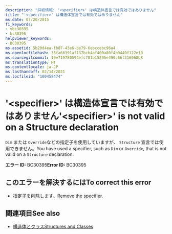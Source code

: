 ```yaml
---
description: "詳細情報: '<specifier>' は構造体宣言では有効ではありません"
title: "'<specifier>' は構造体宣言では有効ではありません"
ms.date: 07/20/2015
f1_keywords:
- vbc30395
- bc30395
helpviewer_keywords:
- BC30395
ms.assetid: 5b20d4ea-fb87-43e6-be79-6ebccebc96a4
ms.openlocfilehash: 33fa66391af137bcb4af400a80f4b0440f122ef0
ms.sourcegitcommit: 10e719780594efc781b15295e499c66f316068b8
ms.translationtype: HT
ms.contentlocale: ja-JP
ms.lasthandoff: 02/14/2021
ms.locfileid: "100458474"
---
```

# <a name="specifier-is-not-valid-on-a-structure-declaration"></a><span data-ttu-id="a27b2-103">'\<specifier>' は構造体宣言では有効ではありません</span><span class="sxs-lookup"><span data-stu-id="a27b2-103">'\<specifier>' is not valid on a Structure declaration</span></span>

<span data-ttu-id="a27b2-104">`Dim` または `Override`などの指定子を使用していますが、 `Structure` 宣言では使用できません。</span><span class="sxs-lookup"><span data-stu-id="a27b2-104">You have used a specifier, such as `Dim` or `Override`, that is not valid on a `Structure` declaration.</span></span>  
  
 <span data-ttu-id="a27b2-105">**エラー ID:** BC30395</span><span class="sxs-lookup"><span data-stu-id="a27b2-105">**Error ID:** BC30395</span></span>  
  
## <a name="to-correct-this-error"></a><span data-ttu-id="a27b2-106">このエラーを解決するには</span><span class="sxs-lookup"><span data-stu-id="a27b2-106">To correct this error</span></span>  
  
- <span data-ttu-id="a27b2-107">指定子を削除します。</span><span class="sxs-lookup"><span data-stu-id="a27b2-107">Remove the specifier.</span></span>  
  
## <a name="see-also"></a><span data-ttu-id="a27b2-108">関連項目</span><span class="sxs-lookup"><span data-stu-id="a27b2-108">See also</span></span>

- [<span data-ttu-id="a27b2-109">構造体とクラス</span><span class="sxs-lookup"><span data-stu-id="a27b2-109">Structures and Classes</span></span>](../programming-guide/language-features/data-types/structures-and-classes.md)
